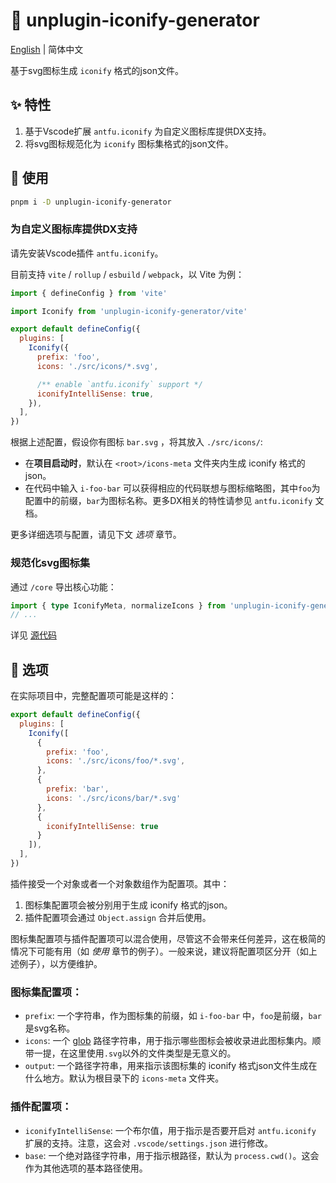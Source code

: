 # :tada: unplugin-iconify-generator

[English](./README.md) | 简体中文

基于svg图标生成 `iconify` 格式的json文件。

## :sparkles: 特性

1. 基于Vscode扩展 `antfu.iconify` 为自定义图标库提供DX支持。
2. 将svg图标规范化为 `iconify` 图标集格式的json文件。

## :memo: 使用

```sh
pnpm i -D unplugin-iconify-generator
```

### 为自定义图标库提供DX支持

请先安装Vscode插件 `antfu.iconify`。

目前支持 `vite` / `rollup` / `esbuild` / `webpack`，以 Vite 为例：

```js
import { defineConfig } from 'vite'

import Iconify from 'unplugin-iconify-generator/vite'

export default defineConfig({
  plugins: [
    Iconify({
      prefix: 'foo',
      icons: './src/icons/*.svg',

      /** enable `antfu.iconify` support */
      iconifyIntelliSense: true,
    }),
  ],
})
```

根据上述配置，假设你有图标 `bar.svg` ，将其放入 `./src/icons/`:

- 在**项目启动时**，默认在 `<root>/icons-meta` 文件夹内生成 iconify 格式的json。
- 在代码中输入 `i-foo-bar` 可以获得相应的代码联想与图标缩略图，其中`foo`为配置中的前缀，`bar`为图标名称。更多DX相关的特性请参见 `antfu.iconify` 文档。

更多详细选项与配置，请见下文 *选项* 章节。

### 规范化svg图标集

通过 `/core` 导出核心功能：

```ts
import { type IconifyMeta, normalizeIcons } from 'unplugin-iconify-generator/core'
// ...
```

详见 [源代码](/src/core)

## :wrench: 选项

在实际项目中，完整配置项可能是这样的：

```js
export default defineConfig({
  plugins: [
    Iconify([
      {
        prefix: 'foo',
        icons: './src/icons/foo/*.svg',
      },
      {
        prefix: 'bar',
        icons: './src/icons/bar/*.svg'
      },
      {
        iconifyIntelliSense: true
      }
    ]),
  ],
})
```

插件接受一个对象或者一个对象数组作为配置项。其中：

1. 图标集配置项会被分别用于生成 iconify 格式的json。
2. 插件配置项会通过 `Object.assign` 合并后使用。

图标集配置项与插件配置项可以混合使用，尽管这不会带来任何差异，这在极简的情况下可能有用（如 *使用* 章节的例子）。一般来说，建议将配置项区分开（如上述例子），以方便维护。

### 图标集配置项：

- `prefix`: 一个字符串，作为图标集的前缀，如 `i-foo-bar` 中，`foo`是前缀，`bar`是svg名称。
- `icons`: 一个 [glob](https://github.com/mrmlnc/fast-glob) 路径字符串，用于指示哪些图标会被收录进此图标集内。顺带一提，在这里使用`.svg`以外的文件类型是无意义的。
- `output`: 一个路径字符串，用来指示该图标集的 iconify 格式json文件生成在什么地方。默认为根目录下的 `icons-meta` 文件夹。

### 插件配置项：

- `iconifyIntelliSense`: 一个布尔值，用于指示是否要开启对 `antfu.iconify` 扩展的支持。注意，这会对 `.vscode/settings.json` 进行修改。
- `base`: 一个绝对路径字符串，用于指示根路径，默认为 `process.cwd()`。这会作为其他选项的基本路径使用。

